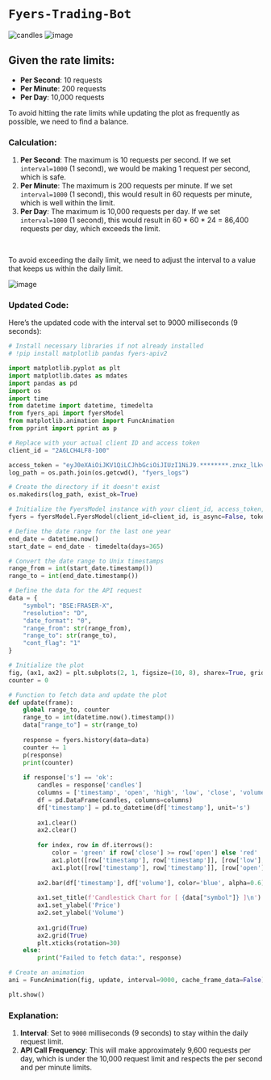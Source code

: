 # `Fyers-Trading-Bot`

![candles](https://github.com/imvickykumar999/Fyers-Trading-Bot/assets/50515418/7a2765c1-602c-4f9a-979b-30d619e1a61b)
![image](https://github.com/imvickykumar999/Fyers-Trading-Bot/assets/50515418/1dae288a-4268-493a-8663-b3b95cb5858c)

Given the rate limits:
---

- **Per Second**: 10 requests
- **Per Minute**: 200 requests
- **Per Day**: 10,000 requests

To avoid hitting the rate limits while updating the plot as frequently as possible, we need to find a balance. 

### Calculation:
1. **Per Second**: The maximum is 10 requests per second. If we set `interval=1000` (1 second), we would be making 1 request per second, which is safe.
2. **Per Minute**: The maximum is 200 requests per minute. If we set `interval=1000` (1 second), this would result in 60 requests per minute, which is well within the limit.
3. **Per Day**: The maximum is 10,000 requests per day. If we set `interval=1000` (1 second), this would result in 60 * 60 * 24 = 86,400 requests per day, which exceeds the limit.

<br>

To avoid exceeding the daily limit, we need to adjust the interval to a value that keeps us within the daily limit.

![image](https://github.com/imvickykumar999/Fyers-Trading-Bot/assets/50515418/2be3f9c4-39c2-4341-9a4d-8031df1132ac)

### Updated Code:
Here’s the updated code with the interval set to 9000 milliseconds (9 seconds):

```python
# Install necessary libraries if not already installed
# !pip install matplotlib pandas fyers-apiv2

import matplotlib.pyplot as plt
import matplotlib.dates as mdates
import pandas as pd
import os
import time
from datetime import datetime, timedelta
from fyers_api import fyersModel
from matplotlib.animation import FuncAnimation
from pprint import pprint as p

# Replace with your actual client ID and access token
client_id = "2A6LCH4LF8-100"

access_token = "eyJ0eXAiOiJKV1QiLCJhbGciOiJIUzI1NiJ9.********.znxz_lLkv6QOCe2M2VpEnVTPdnYIgRheTculur_Kpac"
log_path = os.path.join(os.getcwd(), "fyers_logs")

# Create the directory if it doesn't exist
os.makedirs(log_path, exist_ok=True)

# Initialize the FyersModel instance with your client_id, access_token, and enable async mode
fyers = fyersModel.FyersModel(client_id=client_id, is_async=False, token=access_token, log_path=log_path)

# Define the date range for the last one year
end_date = datetime.now()
start_date = end_date - timedelta(days=365)

# Convert the date range to Unix timestamps
range_from = int(start_date.timestamp())
range_to = int(end_date.timestamp())

# Define the data for the API request
data = {
    "symbol": "BSE:FRASER-X",
    "resolution": "D",
    "date_format": "0",
    "range_from": str(range_from),
    "range_to": str(range_to),
    "cont_flag": "1"
}

# Initialize the plot
fig, (ax1, ax2) = plt.subplots(2, 1, figsize=(10, 8), sharex=True, gridspec_kw={'height_ratios': [3, 1]})
counter = 0

# Function to fetch data and update the plot
def update(frame):
    global range_to, counter
    range_to = int(datetime.now().timestamp())
    data["range_to"] = str(range_to)
    
    response = fyers.history(data=data)
    counter += 1
    p(response)
    print(counter)
    
    if response['s'] == 'ok':
        candles = response['candles']
        columns = ['timestamp', 'open', 'high', 'low', 'close', 'volume']
        df = pd.DataFrame(candles, columns=columns)
        df['timestamp'] = pd.to_datetime(df['timestamp'], unit='s')
        
        ax1.clear()
        ax2.clear()
        
        for index, row in df.iterrows():
            color = 'green' if row['close'] >= row['open'] else 'red'
            ax1.plot([row['timestamp'], row['timestamp']], [row['low'], row['high']], color='black')
            ax1.plot([row['timestamp'], row['timestamp']], [row['open'], row['close']], color=color, linewidth=5)
        
        ax2.bar(df['timestamp'], df['volume'], color='blue', alpha=0.6)
        
        ax1.set_title(f'Candlestick Chart for [ {data["symbol"]} ]\n')
        ax1.set_ylabel('Price')
        ax2.set_ylabel('Volume')
        
        ax1.grid(True)
        ax2.grid(True)
        plt.xticks(rotation=30)
    else:
        print("Failed to fetch data:", response)

# Create an animation
ani = FuncAnimation(fig, update, interval=9000, cache_frame_data=False)  # Update every 9 seconds

plt.show()
```

### Explanation:
1. **Interval**: Set to `9000` milliseconds (9 seconds) to stay within the daily request limit.
2. **API Call Frequency**: This will make approximately 9,600 requests per day, which is under the 10,000 request limit and respects the per second and per minute limits.
